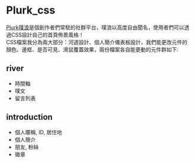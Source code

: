 # Plurk_css
[Plurk噗浪](https://www.plurk.com/help/zh/plurk)是個創作者們常駐的社群平台，噗浪以高度自由聞名，使用者們可以透過CSS設計自己的首頁佈景風格！  
CSS檔案我分為兩大部分：河道設計、個人簡介儀表板設計，我們能更改元件的顏色、邊框、是否可見、滑鼠覆蓋效果，兩份檔案各自能更動的元件群如下:

## river
- 時間軸
- 噗文
- 留言列表

## introduction
- 個人暱稱, ID, 居住地
- 個人簡介
- 朋友, 粉絲
- 徽章
　
